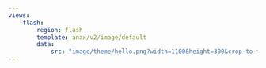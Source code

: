 ```yaml
---
views:
    flash:
        region: flash
        template: anax/v2/image/default
        data:
            src: "image/theme/hello.png?width=1100&height=300&crop-to-fit"
---
```

